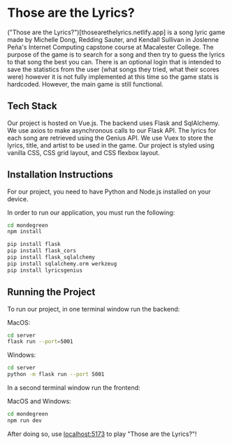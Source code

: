# Those are the Lyrics?

("Those are the Lyrics?")[thosearethelyrics.netlify.app] is a song lyric game made by Michelle Dong, Redding Sauter, and Kendall Sullivan in Joslenne Peña's Internet Computing capstone course at Macalester College. The purpose of the game is to search for a song and then try to guess the lyrics to that song the best you can. There is an optional login that is intended to save the statistics from the user (what songs they tried, what their scores were) however it is not fully implemented at this time so the game stats is hardcoded. However, the main game is still functional.

## Tech Stack

Our project is hosted on Vue.js.
The backend uses Flask and SqlAlchemy.
We use axios to make asynchronous calls to our Flask API.
The lyrics for each song are retrieved using the Genius API.
We use Vuex to store the lyrics, title, and artist to be used in the game.
Our project is styled using vanilla CSS, CSS grid layout, and CSS flexbox layout.

## Installation Instructions

For our project, you need to have Python and Node.js installed on your device.

In order to run our application, you must run the following:
```bash
cd mondegreen
npm install
```
```bash
pip install flask
pip install flask_cors
pip install flask_sqlalchemy
pip install sqlalchemy.orm werkzeug
pip install lyricsgenius
```

## Running the Project

To run our project, in one terminal window run the backend:

MacOS:
```bash
cd server
flask run --port=5001
```

Windows:
```bash
cd server
python -m flask run --port 5001
```

In a second terminal window run the frontend:

MacOS and Windows:
```bash
cd mondegreen
npm run dev
```
After doing so, use [localhost:5173](http://localhost:5173) to play "Those are the Lyrics?"!

